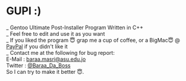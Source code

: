 # GUPI :)
_ Gentoo Ultimate Post-Installer Program Written in C++ <br>
_ Feel free to edit and use it as you want<br>
_ If you liked the program 😇 grap me a cup of coffee, or a BigMac😇 @ [PayPal](https://www.paypal.me/baraamasri) if you didn't like it<br>
_ Contact me at the following for bug report: <br>
E-Mail : baraa.masri@asu.edu.jo <br>
Twitter : [@Baraa_Da_Boss](https://twitter.com/Baraa_Da_Boss) <br>
So I can try to make it better 😇.
